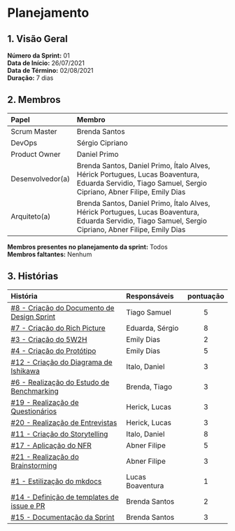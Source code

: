 # Planejamento 

## 1. Visão Geral
**Número da Sprint:** 01       
**Data de Início:** 26/07/2021         
**Data de Término:** 02/08/2021         
**Duração:** 7 dias       

## 2. Membros
|      Papel       |          Membro            |
| :--------------  | :-----------------------   |
|    Scrum Master  |       Brenda Santos        |
|      DevOps      |      Sérgio Cipriano       |
|   Product Owner  |       Daniel Primo         |
| Desenvolvedor(a) |Brenda Santos, Daniel Primo, Ítalo Alves, Hérick Portugues, Lucas Boaventura, Eduarda Servidio, Tiago Samuel, Sergio Cipriano, Abner Filipe, Emily Dias |
|   Arquiteto(a)   |Brenda Santos, Daniel Primo, Ítalo Alves, Hérick Portugues, Lucas Boaventura, Eduarda Servidio, Tiago Samuel, Sergio Cipriano, Abner Filipe, Emily Dias| 

**Membros presentes no planejamento da sprint:** Todos          
**Membros faltantes:** Nenhum

## 3. Histórias

|  História  | Responsáveis  | pontuação |
| :--------  | :-----------  | :-------: |
|[#8 - Criação do Documento de Design Sprint](https://github.com/UnBArqDsw2021-1/2021.1_G02_TaNaMesa_docs/issues/8) | Tiago Samuel |    5    | 
|[#7 - Criação do Rich Picture](https://github.com/UnBArqDsw2021-1/2021.1_G02_TaNaMesa_docs/issues/7) | Eduarda, Sérgio |     8     | 
|[#3 - Criação do 5W2H](https://github.com/UnBArqDsw2021-1/2021.1_G02_TaNaMesa_docs/issues/3) | Emily Dias |     2     | 
|[#4 - Criação do Protótipo](https://github.com/UnBArqDsw2021-1/2021.1_G02_TaNaMesa_docs/issues/4) | Emily Dias |     5     | 
|[#12 - Criação do Diagrama de Ishikawa](https://github.com/UnBArqDsw2021-1/2021.1_G02_TaNaMesa_docs/issues/12) | Italo, Daniel |     3     | 
|[#6 - Realização do Estudo de Benchmarking](https://github.com/UnBArqDsw2021-1/2021.1_G02_TaNaMesa_docs/issues/6) | Brenda, Tiago |     3     | 
|[#19 - Realização de Questionários](https://github.com/UnBArqDsw2021-1/2021.1_G02_TaNaMesa_docs/issues/19) | Herick, Lucas |     3     | 
|[#20 - Realização de Entrevistas](https://github.com/UnBArqDsw2021-1/2021.1_G02_TaNaMesa_docs/issues/20) | Herick, Lucas |     3     | 
|[#11 - Criação do Storytelling](https://github.com/UnBArqDsw2021-1/2021.1_G02_TaNaMesa_docs/issues/11) | Italo, Daniel |     8     | 
|[#17 - Aplicação do NFR](https://github.com/UnBArqDsw2021-1/2021.1_G02_TaNaMesa_docs/issues/17) | Abner Filipe|     5    | 
|[#21 - Realização do Brainstorming](https://github.com/UnBArqDsw2021-1/2021.1_G02_TaNaMesa_docs/issues/21) | Abner Filipe |     3     | 
|[#1 - Estilização do mkdocs](https://github.com/UnBArqDsw2021-1/2021.1_G02_TaNaMesa_docs/issues/1) | Lucas Boaventura |     1     | 
|[#14 - Definição de templates de issue e PR](https://github.com/UnBArqDsw2021-1/2021.1_G02_TaNaMesa_docs/issues/14) | Brenda Santos |     2     | 
|[#15 - Documentação da Sprint](https://github.com/UnBArqDsw2021-1/2021.1_G02_TaNaMesa_docs/issues/15) | Brenda Santos |     3     | 